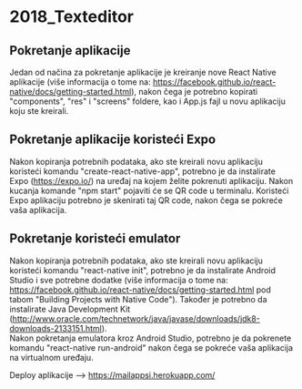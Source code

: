 # 2018_Texteditor

## Pokretanje aplikacije
Jedan od načina za pokretanje aplikacije je kreiranje nove React Native aplikacije (više informacija o tome na: https://facebook.github.io/react-native/docs/getting-started.html), nakon čega je potrebno kopirati "components", "res" i "screens" foldere, kao i App.js fajl u novu aplikaciju koju ste kreirali.

## Pokretanje aplikacije koristeći Expo
Nakon kopiranja potrebnih podataka, ako ste kreirali novu aplikaciju koristeći komandu "create-react-native-app", potrebno je da instalirate Expo (https://expo.io/) na uređaj na kojem želite pokrenuti aplikaciju. 
Nakon kucanja komande "npm start" pojaviti će se QR code u terminalu. Koristeći Expo aplikaciju potrebno je skenirati taj QR code, nakon čega se pokreće vaša aplikacija.

## Pokretanje koristeći emulator
Nakon kopiranja potrebnih podataka, ako ste kreirali novu aplikaciju koristeći komandu "react-native init", potrebno je da instalirate Android Studio i sve potrebne dodatke (više informacija o tome na: https://facebook.github.io/react-native/docs/getting-started.html pod tabom "Building Projects with Native Code").
Također je potrebno da instalirate Java Development Kit (http://www.oracle.com/technetwork/java/javase/downloads/jdk8-downloads-2133151.html).  
Nakon pokretanja emulatora kroz Android Studio, potrebno je da pokrenete komandu "react-native run-android" nakon čega se pokreće vaša aplikacija na virtualnom uređaju.

Deploy aplikacije --> https://mailappsi.herokuapp.com/
